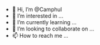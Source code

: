 - 👋 Hi, I’m @Camphul
- 👀 I’m interested in ...
- 🌱 I’m currently learning ...
- 💞️ I’m looking to collaborate on ...
- 📫 How to reach me ...

<!---
Camphul/Camphul is a ✨ special ✨ repository because its `README.md` (this file) appears on your GitHub profile.
You can click the Preview link to take a look at your changes.
--->
